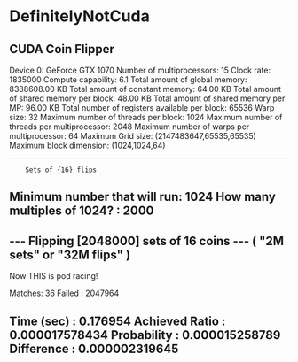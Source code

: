 # DefinitelyNotCuda
CUDA Coin Flipper
---------------------------------------------
Device 0: GeForce GTX 1070
  Number of multiprocessors:                     15
  Clock rate:                                    1835000
  Compute capability:                            6.1
  Total amount of global memory:                 8388608.00 KB
  Total amount of constant memory:               64.00 KB
  Total amount of shared memory per block:       48.00 KB
  Total amount of shared memory per MP:          96.00 KB
  Total number of registers available per block: 65536
  Warp size:                                     32
  Maximum number of threads per block:           1024
  Maximum number of threads per multiprocessor:  2048
  Maximum number of warps per multiprocessor:    64
  Maximum Grid size:                             (2147483647,65535,65535)
  Maximum block dimension:                       (1024,1024,64)


---------------------------------------------
        Sets of {16} flips
Minimum number that will run: 1024
How many multiples of 1024? : 2000
---------------------------------------------
--- Flipping [2048000] sets of 16 coins ---
        ( "2M sets" or "32M flips" )
---------------------------------------------

Now THIS is pod racing!

Matches: 36
Failed : 2047964

Time  (sec)    : 0.176954
Achieved Ratio : 0.000017578434
Probability    : 0.000015258789
Difference     : 0.000002319645
---------------------------------------------
